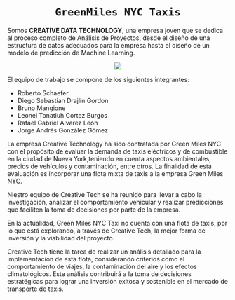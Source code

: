 # <h1 align="center">**`GreenMiles NYC Taxis`**</h1>

Somos **CREATIVE DATA TECHNOLOGY**, una empresa joven que se dedica al proceso completo de Análisis de Proyectos, desde el diseño de una 
estructura de datos adecuados para la empresa hasta el diseño de un modelo de predicción de Machine Learning.

<p align=center><img src=./src/CreativeData.png><p>

El equipo de trabajo se compone de los siguientes integrantes: 
-	Roberto Schaefer
-	Diego Sebastian Drajlin Gordon
-	Bruno Mangione
-	Leonel Tonatiuh Cortez Burgos
-	Rafael Gabriel Alvarez Leon
-	Jorge Andrés González Gómez

  La empresa Creative Technology ha sido contratada por Green Miles NYC con el propósito de evaluar la demanda de taxis eléctricos 
  y de combustible en la ciudad de Nueva York,teniendo en cuenta aspectos ambientales, precios de vehículos y contaminación, entre otros.
  La finalidad de esta evaluación es incorporar una flota mixta de taxis a la empresa Green Miles NYC.

  Niestro equipo de Creative Tech se ha reunido para llevar a cabo la investigación, analizar el comportamiento vehicular y realizar predicciones
  que faciliten la toma de decisiones por parte de la empresa.

  En la actualidad, Green Miles NYC Taxi no cuenta con una flota de taxis, por lo que está explorando, a través de Creative Tech, la mejor 
  forma de inversión y la viabilidad del proyecto.

  Creative Tech tiene la tarea de realizar un análisis detallado para la implementación de esta flota, considerando criterios como el comportamiento 
  de viajes, la contaminación del aire y los efectos climatológicos. Este análisis contribuirá a la toma de decisiones estratégicas para lograr una 
  inversión exitosa y sostenible en el mercado de transporte de taxis.
